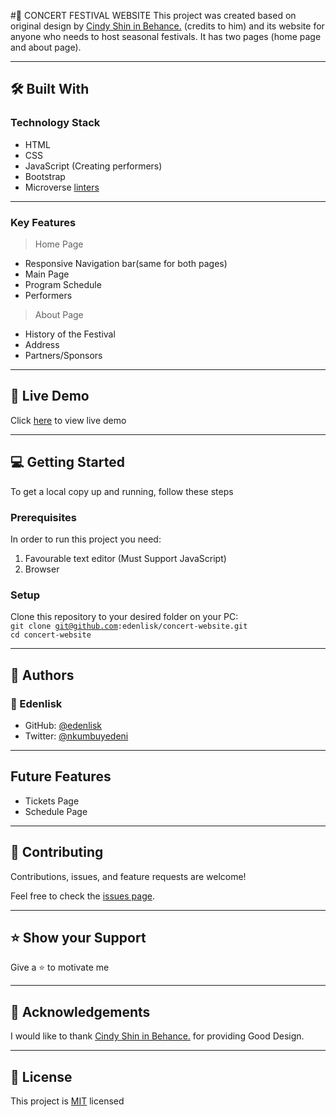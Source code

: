 #📖 CONCERT FESTIVAL WEBSITE
This project was created based on original design by [Cindy Shin in Behance.](https://www.behance.net/adagio07) (credits to him)
and its website for anyone who needs to host seasonal festivals.
It has two pages (home page and about page).
***
## 🛠 Built With
### Technology Stack
* HTML
* CSS
* JavaScript (Creating performers)
* Bootstrap  
* Microverse [linters](https://github.com/microverseinc/linters-config)
***
### Key Features
>Home Page
* Responsive Navigation bar(same for both pages)
* Main Page
* Program Schedule
* Performers
>About Page
* History of the Festival
* Address
* Partners/Sponsors
***
## 🚀 Live Demo
Click [here]() to view live demo
***
## 💻 Getting Started
To get a local copy up and running, follow these steps
### Prerequisites
In order to run this project you need:
1. Favourable text editor (Must Support JavaScript)
2. Browser
### Setup
Clone this repository to your desired folder on your PC:
<br>
<code>git clone git@github.com:edenlisk/concert-website.git</code><br>
<code>cd concert-website</code><br/>
***
## 👥 Authors
### 👤 Edenlisk
* GitHub: [@edenlisk](https://github.com/edenlisk)
* Twitter: [@nkumbuyedeni](https://twitter.com/nkumbuyedeni)
***
## Future Features
* Tickets Page
* Schedule Page
***
## 🤝 Contributing
Contributions, issues, and feature requests are welcome!

Feel free to check the [issues page](https://github.com/edenlisk/concert-website/issues).
***
## ⭐ Show your Support
Give a ⭐ to motivate me
***
## 🙏 Acknowledgements
I would like to thank [Cindy Shin in Behance.](https://www.behance.net/adagio07) for providing Good Design.
***
## 📝 License
This project is [MIT]() licensed